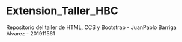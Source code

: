 # Extension_Taller_HBC
Repositorio del taller de HTML, CCS y Bootstrap - JuanPablo Barriga Alvarez - 201911561